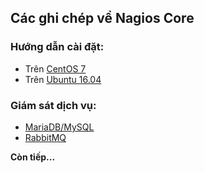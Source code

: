 ## Các ghi chép về Nagios Core

### Hướng dẫn cài đặt:

- Trên [CentOS 7](docs/Setup-CentOS-7.md)
- Trên [Ubuntu 16.04](docs/Setup-Ubuntu-16.04.md)

### Giám sát dịch vụ:

- [MariaDB/MySQL](docs/Monitor-MySQL.md)
- [RabbitMQ](docs/Monitor-RabbitMQ.md)

**Còn tiếp...**